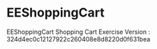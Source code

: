 # EEShoppingCart
EEShoppingCart
Shopping Cart Exercise
Version : 324d4ec0c12127922c260408e8d8220d0f631bea


